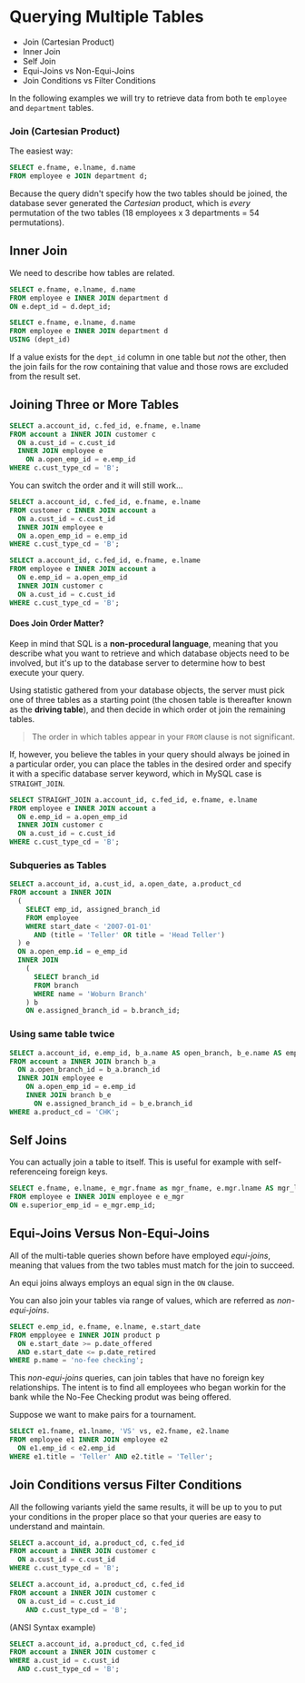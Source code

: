 # Querying Multiple Tables

* Join (Cartesian Product)
* Inner Join
* Self Join
* Equi-Joins vs Non-Equi-Joins
* Join Conditions vs Filter Conditions

In the following examples we will try to retrieve data from both te `employee` and `department` tables.

### Join (Cartesian Product)

The easiest way:

```sql
SELECT e.fname, e.lname, d.name
FROM employee e JOIN department d;
```

Because the query didn't specify how the two tables should be joined, the database sever generated the _Cartesian_ product, which is _every_ permutation of the two tables (18 employees x 3 departments = 54 permutations).

## Inner Join

We need to describe how tables are related.

```sql
SELECT e.fname, e.lname, d.name
FROM employee e INNER JOIN department d
ON e.dept_id = d.dept_id;
```

```sql
SELECT e.fname, e.lname, d.name
FROM employee e INNER JOIN department d
USING (dept_id)
```

If a value exists for the `dept_id` column in one table but _not_ the other, then the join fails for the row containing that value and those rows are excluded from the result set.

## Joining Three or More Tables

```sql
SELECT a.account_id, c.fed_id, e.fname, e.lname
FROM account a INNER JOIN customer c
  ON a.cust_id = c.cust_id
  INNER JOIN employee e
    ON a.open_emp_id = e.emp_id
WHERE c.cust_type_cd = 'B';
```

You can switch the order and it will still work...

```sql
SELECT a.account_id, c.fed_id, e.fname, e.lname
FROM customer c INNER JOIN account a
  ON a.cust_id = c.cust_id
  INNER JOIN employee e
  ON a.open_emp_id = e.emp_id
WHERE c.cust_type_cd = 'B';
```

```sql
SELECT a.account_id, c.fed_id, e.fname, e.lname
FROM employee e INNER JOIN account a
  ON e.emp_id = a.open_emp_id
  INNER JOIN customer c
  ON a.cust_id = c.cust_id
WHERE c.cust_type_cd = 'B';
```

#### Does Join Order Matter?

Keep in mind that SQL is a __non-procedural language__, meaning that you describe what you want to retrieve and which database objects need to be involved, but it's up to the database server to determine how to best execute your query.

Using statistic gathered from your database objects, the server must pick one of three tables as a starting point (the chosen table is thereafter known as the __driving table__), and then decide in which order ot join the remaining tables.

> The order in which tables appear in your `FROM` clause is not significant.

If, however, you believe the tables in your query should always be joined in a particular order, you can place the tables in the desired order and specify it with a specific database server keyword, which in MySQL case is `STRAIGHT_JOIN`.

```sql
SELECT STRAIGHT_JOIN a.account_id, c.fed_id, e.fname, e.lname
FROM employee e INNER JOIN account a
  ON e.emp_id = a.open_emp_id
  INNER JOIN customer c
  ON a.cust_id = c.cust_id
WHERE c.cust_type_cd = 'B';
```

### Subqueries as Tables

```sql
SELECT a.account_id, a.cust_id, a.open_date, a.product_cd
FROM account a INNER JOIN
  (
    SELECT emp_id, assigned_branch_id
    FROM employee
    WHERE start_date < '2007-01-01'
      AND (title = 'Teller' OR title = 'Head Teller')
  ) e
  ON a.open_emp.id = e_emp_id
  INNER JOIN
    (
      SELECT branch_id
      FROM branch
      WHERE name = 'Woburn Branch' 
    ) b
    ON e.assigned_branch_id = b.branch_id;
```

### Using same table twice

```sql
SELECT a.account_id, e.emp_id, b_a.name AS open_branch, b_e.name AS emp_branch
FROM account a INNER JOIN branch b_a
  ON a.open_branch_id = b_a.branch_id
  INNER JOIN employee e
    ON a.open_emp_id = e.emp_id
    INNER JOIN branch b_e
      ON e.assigned_branch_id = b_e.branch_id
WHERE a.product_cd = 'CHK';
```

## Self Joins

You can actually join a table to itself. This is useful for example with self-referenceing foreign keys.

```sql
SELECT e.fname, e.lname, e_mgr.fname as mgr_fname, e.mgr.lname AS mgr_lname
FROM employee e INNER JOIN employee e e_mgr
ON e.superior_emp_id = e_mgr.emp_id;
```

## Equi-Joins Versus Non-Equi-Joins

All of the multi-table queries shown before have employed _equi-joins_, meaning that values from the two tables must match for the join to succeed.

An equi joins always employs an equal sign in the `ON` clause.

You can also join your tables via range of values, which are referred as _non-equi-joins_.

```sql
SELECT e.emp_id, e.fname, e.lname, e.start_date
FROM empployee e INNER JOIN product p
  ON e.start_date >= p.date_offered
  AND e.start_date <= p.date_retired
WHERE p.name = 'no-fee checking';
```

This _non-equi-joins_ queries, can join tables that have no foreign key relationships. The intent is to find all employees who began workin for the bank while the No-Fee Checking produt was being offered.

Suppose we want to make pairs for a tournament.

```sql
SELECT e1.fname, e1.lname, 'VS' vs, e2.fname, e2.lname
FROM employee e1 INNER JOIN employee e2
  ON e1.emp_id < e2.emp_id
WHERE e1.title = 'Teller' AND e2.title = 'Teller';
```

## Join Conditions versus Filter Conditions

All the following variants yield the same results, it will be up to you to put your conditions in the proper place so that your queries are easy to understand and maintain.

```sql
SELECT a.account_id, a.product_cd, c.fed_id
FROM account a INNER JOIN customer c
  ON a.cust_id = c.cust_id
WHERE c.cust_type_cd = 'B';
```

```sql
SELECT a.account_id, a.product_cd, c.fed_id
FROM account a INNER JOIN customer c
  ON a.cust_id = c.cust_id
    AND c.cust_type_cd = 'B';
```

(ANSI Syntax example)
```sql
SELECT a.account_id, a.product_cd, c.fed_id
FROM account a INNER JOIN customer c
WHERE a.cust_id = c.cust_id
  AND c.cust_type_cd = 'B';
```